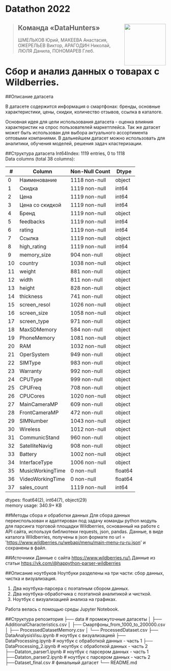 # Datathon 2022 

><img align="right" width="130" height="130" src="https://user-images.githubusercontent.com/78375128/209393192-0b0016f6-a7ba-497d-a1e5-14df769c4816.png">
>
>## Команда «DataHunters»
>
>ШМЕЛЬКОВ Юрий, МАКЕЕВА Анастасия, ОЖЕРЕЛЬЕВ Виктор, АРАГОДИН Николай, ЛЮЛЯ Данила, ПОНОМАРЕВ Глеб.

# Сбор и анализ данных о товарах с Wildberries.

##Описание датасета

В датасете содержится информация о смартфонах: бренды, основные характеристики, цены, скидки, количество отзывов, ссылка в каталоге.

Основная идея для цели использования датасета - оценка влияния характеристик на спрос пользователей маркетплейса. Так же датасет может быть использован для выбора актуального ассортимента оптовыми компаниями. В дальнейшем датасет можно использовать для аналитики, обучения моделей, решения задач кластеризации.

##Структура датасета
Int64Index: 1119 entries, 0 to 1118\
Data columns (total 38 columns):

| # | Column  | Non-Null Count | Dtype  |
|---|---------|----------------|--------|
|0  | Наименование      |1118 non-null   |object
|1   |Скидка            |1119 non-null   |int64  
|2   |Цена              |1119 non-null   |int64  
|3   |Цена со скидкой   |1119 non-null   |int64  
|4   |Бренд             |1119 non-null   |object
|5   |feedbacks         |1119 non-null   |int64  
|6   |rating            |1119 non-null   |int64  
|7   |Ссылка            |1119 non-null   |object
|8   |high_rating       |1119 non-null   |int64  
|9   |memory_size       |904 non-null    |object
|10  |country           |1038 non-null   |object
|11  |weight            |881 non-null    |object
|12  |width             |811 non-null    |object
|13  |height            |828 non-null    |object
|14  |thickness         |741 non-null    |object
|15  |screen_resol      |1026 non-null   |object
|16  |screen_size       |1058 non-null   |object
|17  |screen_type       |971 non-null    |object
|18  |MaxSDMemory       |584 non-null    |object
|19  |PhoneMemory       |1081 non-null   |object
|20  |RAM               |1032 non-null   |object
|21  |OperSystem        |949 non-null    |object
|22  |SIMType           |983 non-null    |object
|23  |Warranty          |992 non-null    |object
|24  |CPUType           |999 non-null    |object
|25  |CPUFreq           |708 non-null    |object
|26  |CPUCores          |1020 non-null   |object
|27  |MainCameraMP      |609 non-null    |object
|28  |FrontCameraMP     |472 non-null    |object
|29  |SIMNumber         |1043 non-null   |object
|30  |Wireless          |1012 non-null   |object
|31  |CommunicStand     |960 non-null    |object
|32  |SatelliteNavig    |908 non-null    |object
|33  |Battery           |1002 non-null   |object
|34  |InterfaceType     |1006 non-null   |object
|35  |MusicWorkingTime  |0 non-null      |float64
|36  |VideoWorkingTime  |0 non-null      |float64
|37  |sales_count       |1119 non-null   |int64  
dtypes: float64(2), int64(7), object(29)\
memory usage: 340.9+ KB

##Методы сбора и обработки данных
Для сбора данных переиспользован и адаптирован под задачу команды python модуль для парсинга торговой площадки Wildberries, основанный на работе с API сайта, используя библиотеки requests, json, pandas.
Данные, в виде каталога Wildberries, получены в json формате по url = 'https://www.wildberries.ru/webapi/menu/main-menu-ru-ru.json' и сохранены в файл.

##Источники
Данные с сайта https://www.wildberries.ru/\
Данные из статьи https://vk.com/@happython-parser-wildberries

##Описание ноутбуков
Ноутбуки разделены на три части: сбор данных, чистка и визуализация.

1. Два ноутбука-парсера с поэтапным сбором данных.
2. Два ноутбука-обработчика с поэтапной аналитикой и чисткой.
3. Ноутбук с визуализацией анализа на графиках.

Работа велась с помощью среды Jupyter Notebook.

##Структура репозитория
    ├── data                             # промежуточные датасеты
    │   ├── AdditionalCharacteristics.csv
    │   ├── Смартфоны_from_1000_to_200000.csv
    │   ├── ProcessedDatasetMemory.csv
    │   └── ProcessedDataset.csv
    ├── DataAnalysisVisu.ipynb           # ноутбук с визуализацией
    ├── DataProcessing.ipynb             # ноутбук с обработкой данных - часть 1
    ├── DataProcessing_2.ipynb           # ноутбук с обработкой данных - часть 2
    ├──Dataton_parser1.ipynb             # ноутбук с парсером данных - часть 1
    ├──Dataton_parser2.ipynb             # ноутбук с парсером данных - часть 2
    ├──Dataset_final.csv                 # финальный датасет
    └── README.md